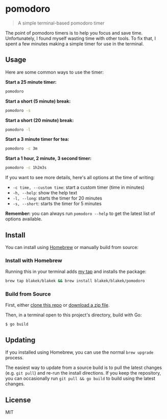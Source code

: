 # pomodoro

> A simple terminal-based pomodoro timer

The point of pomodoro timers is to help you focus and save time. Unfortunately,
I found myself wasting time with other tools. To fix that, I spent a few minutes
making a simple timer for use in the terminal.

## Usage

Here are some common ways to use the timer:

**Start a 25 minute timer:**

```bash
pomodoro
```

**Start a short (5 minute) break:**

```bash
pomodoro -s
```

**Start a short (20 minute) break:**

```bash
pomodoro -l
```

**Start a 3 minute timer for tea:**

```bash
pomodoro -c 3m
```

**Start a 1 hour, 2 minute, 3 second timer:**

```bash
pomodoro -c 1h2m3s
```

If you want to see more details, here's all options at the time of writing:

- `-c time, --custom time`: start a custom timer (time in minutes)
- `-h, --help`: show the help text
- `-l, --long`: starts the timer for 20 minutes
- `-s, --short`: starts the timer for 5 minutes

**Remember:** you can always run `pomodoro --help` to get the latest list of
options available.

## Install

You can install using [Homebrew](https://brew.sh/) or manually build from source:

### Install with Homebrew

Running this in your terminal adds [my tap](https://github.com/blakek/homebrew-blakek) and installs the package:

```bash
brew tap blakek/blakek && brew install blakek/blakek/pomodoro
```

### Build from Source

First, either [clone this repo](https://help.github.com/articles/cloning-a-repository/)
or [download a zip file](https://github.com/blakek/pomodoro/archive/master.zip).

Then, in a terminal open to this project's directory, build with Go:

```
$ go build
```

## Updating

If you installed using Homebrew, you can use the normal `brew upgrade` process.

The easiest way to update from a source build is to pull the latest changes
(e.g. `git pull`) and re-run the install directions. If you keep the
repository, you can occasionally run `git pull && go build` to build using the
latest changes.

## License

MIT
